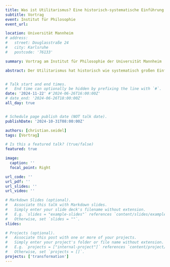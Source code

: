 ```yaml
---
title: Was ist Utilitarismus? Eine historisch-systematische Einführung
subtitle: Vortrag
event: Institut für Philosophie
event_url: 

location: Universität Mannheim
# address:
#   street: Douglasstraße 24
#   city: Karlsruhe
#   postcode: '76133'

summary: Vortrag am Institut für Philosophie der Universität Mannheim

abstract: Der Utilitarismus hat historisch wie systematisch großen Einfluss auf die moderne Moralphilosophie ausgeübt. In einem Überblick zeichnet der Vortrag diese Einflüsse von den Wurzeln der utilitaristischen Bewegung bis in die Verästelungen verschiedener utilitaristischer Varianten in der zeitgenössischen Moralphilosophie nach. Dabei zeigt sich die utilitaristische Tradition in systematischer Hinsicht reichhaltiger und vielfältiger, als es manche Missverständnisse und verkürzte Zerrbilder nahelegen.


# Talk start and end times.
#   End time can optionally be hidden by prefixing the line with `#`.
date: '2024-11-22' #'2024-06-26T16:00:00Z'
# date_end: '2024-06-26T18:00:00Z'
all_day: true


# Schedule page publish date (NOT talk date).
publishDate: '2024-10-31T08:00:00Z'

authors: [christian.seidel]
tags: [Vortrag]

# Is this a featured talk? (true/false)
featured: true

image:
  caption: ''
  focal_point: Right

url_code: ''
url_pdf: ''
url_slides: ''
url_video: ''

# Markdown Slides (optional).
#   Associate this talk with Markdown slides.
#   Simply enter your slide deck's filename without extension.
#   E.g. `slides = "example-slides"` references `content/slides/example-slides.md`.
#   Otherwise, set `slides = ""`.
slides:

# Projects (optional).
#   Associate this post with one or more of your projects.
#   Simply enter your project's folder or file name without extension.
#   E.g. `projects = ["internal-project"]` references `content/project/deep-learning/index.md`.
#   Otherwise, set `projects = []`.
projects: ['transformation']
---
```

